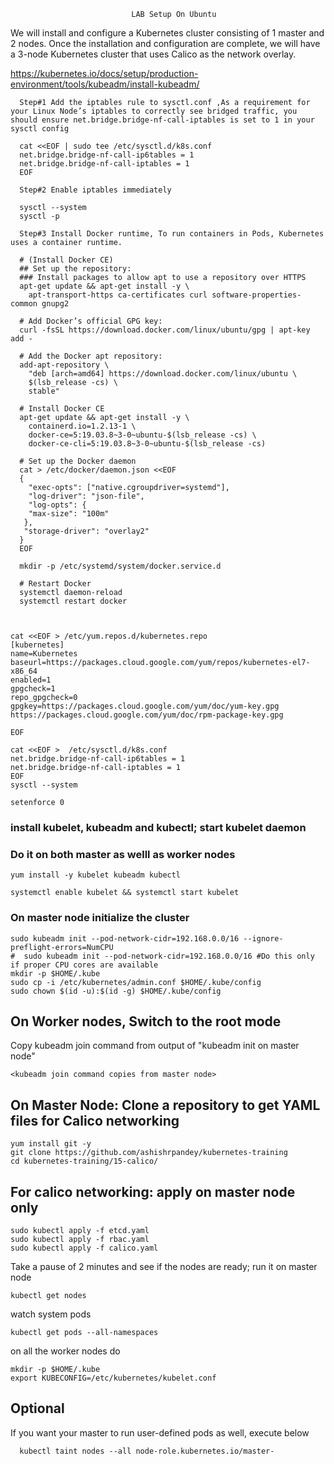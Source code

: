 

                               LAB Setup On Ubuntu

We will install and configure a Kubernetes cluster consisting of 1 master and 2 nodes. Once the installation and configuration are complete, we will have a 3-node Kubernetes cluster that uses Calico as the network overlay.

https://kubernetes.io/docs/setup/production-environment/tools/kubeadm/install-kubeadm/


      Step#1 Add the iptables rule to sysctl.conf ,As a requirement for your Linux Node’s iptables to correctly see bridged traffic, you should ensure net.bridge.bridge-nf-call-iptables is set to 1 in your sysctl config

      cat <<EOF | sudo tee /etc/sysctl.d/k8s.conf
      net.bridge.bridge-nf-call-ip6tables = 1
      net.bridge.bridge-nf-call-iptables = 1
      EOF

      Step#2 Enable iptables immediately
      
      sysctl --system
      sysctl -p

      Step#3 Install Docker runtime, To run containers in Pods, Kubernetes uses a container runtime.
       
      # (Install Docker CE)
      ## Set up the repository:
      ### Install packages to allow apt to use a repository over HTTPS
      apt-get update && apt-get install -y \
        apt-transport-https ca-certificates curl software-properties-common gnupg2

      # Add Docker’s official GPG key:
      curl -fsSL https://download.docker.com/linux/ubuntu/gpg | apt-key add -
      
      # Add the Docker apt repository:
      add-apt-repository \
        "deb [arch=amd64] https://download.docker.com/linux/ubuntu \
        $(lsb_release -cs) \
        stable"

      # Install Docker CE
      apt-get update && apt-get install -y \
        containerd.io=1.2.13-1 \
        docker-ce=5:19.03.8~3-0~ubuntu-$(lsb_release -cs) \
        docker-ce-cli=5:19.03.8~3-0~ubuntu-$(lsb_release -cs)

      # Set up the Docker daemon
      cat > /etc/docker/daemon.json <<EOF
      {
        "exec-opts": ["native.cgroupdriver=systemd"],
        "log-driver": "json-file",
        "log-opts": {
        "max-size": "100m"
       },
       "storage-driver": "overlay2"
      }
      EOF

      mkdir -p /etc/systemd/system/docker.service.d

      # Restart Docker
      systemctl daemon-reload
      systemctl restart docker



    cat <<EOF > /etc/yum.repos.d/kubernetes.repo
    [kubernetes]
    name=Kubernetes
    baseurl=https://packages.cloud.google.com/yum/repos/kubernetes-el7-x86_64
    enabled=1
    gpgcheck=1
    repo_gpgcheck=0
    gpgkey=https://packages.cloud.google.com/yum/doc/yum-key.gpg https://packages.cloud.google.com/yum/doc/rpm-package-key.gpg

    EOF

    cat <<EOF >  /etc/sysctl.d/k8s.conf
    net.bridge.bridge-nf-call-ip6tables = 1
    net.bridge.bridge-nf-call-iptables = 1
    EOF
    sysctl --system

    setenforce 0

### install kubelet, kubeadm and kubectl; start kubelet daemon
### Do it on both master as welll as worker nodes

    yum install -y kubelet kubeadm kubectl

    systemctl enable kubelet && systemctl start kubelet

### On master node  initialize the cluster

    sudo kubeadm init --pod-network-cidr=192.168.0.0/16 --ignore-preflight-errors=NumCPU
    #  sudo kubeadm init --pod-network-cidr=192.168.0.0/16 #Do this only if proper CPU cores are available
    mkdir -p $HOME/.kube
    sudo cp -i /etc/kubernetes/admin.conf $HOME/.kube/config
    sudo chown $(id -u):$(id -g) $HOME/.kube/config


## On Worker nodes, Switch to the root mode
Copy kubeadm join command from output of "kubeadm init on master node"

    <kubeadm join command copies from master node>

## On Master Node: Clone a repository to get YAML files for Calico networking

    yum install git -y
    git clone https://github.com/ashishrpandey/kubernetes-training
    cd kubernetes-training/15-calico/


## For calico networking: apply on master node only

    sudo kubectl apply -f etcd.yaml
    sudo kubectl apply -f rbac.yaml
    sudo kubectl apply -f calico.yaml


Take a pause of 2 minutes and see if the nodes are ready; run it on master node

    kubectl get nodes

watch system pods

    kubectl get pods --all-namespaces


on all the worker nodes do

    mkdir -p $HOME/.kube
    export KUBECONFIG=/etc/kubernetes/kubelet.conf

## Optional
If you want your master to run user-defined pods as well, execute below

      kubectl taint nodes --all node-role.kubernetes.io/master-
